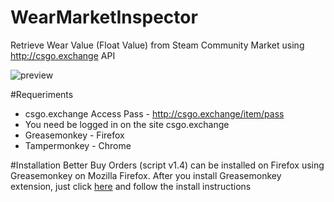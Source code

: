 # WearMarketInspector
Retrieve Wear Value (Float Value) from Steam Community Market using http://csgo.exchange API

![preview](http://i.imgur.com/cQSnH6u.png)

#Requeriments
* csgo.exchange Access Pass - http://csgo.exchange/item/pass
* You need be logged in on the site csgo.exchange
* Greasemonkey - Firefox
* Tampermonkey - Chrome

#Installation
Better Buy Orders (script v1.4) can be installed on Firefox using Greasemonkey on Mozilla Firefox. After you install Greasemonkey extension, just click [here](https://github.com/LeonSK/WearMarketInspector/raw/master/master.user.js) and follow the install instructions
